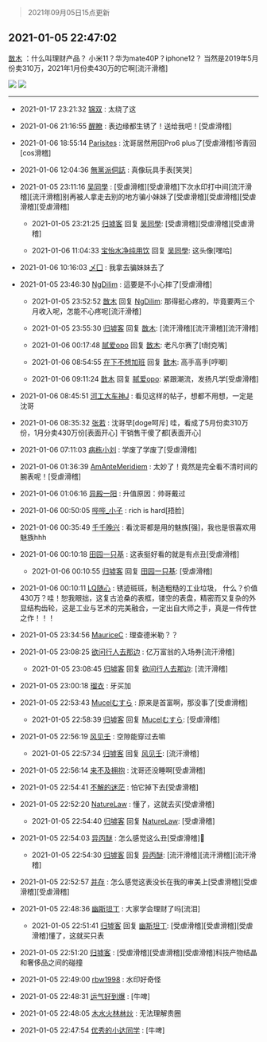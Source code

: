 > 2021年09月05日15点更新
<link rel="stylesheet" href="https://cdn.jsdelivr.net/gh/taotie6/sampleJSON@main/css/photo_show.css">


 ## 2021-01-05 22:47:02 

 [㪚木](https://www.coolapk.com/feed/24028526?shareKey=MTMzODhhMWQ3MWUwNjEzMTc3YTE~) ：什么叫理财产品？ 小米11？华为mate40P？iphone12？
当然是2019年5月份卖310万，2021年1月份卖430万的它啊[流汗滑稽] 

<div class="album">
<img class="img-item" src="https://image.coolapk.com/feed/2021/0105/22/1081091_a1d86eab_8021_075@3325x2494.jpeg" />
<img class="img-item" src="https://image.coolapk.com/feed/2021/0105/22/1081091_d10044a9_8021_0752@3325x2494.jpeg" />
</div>

 ------- 

- 2021-01-17 23:21:32 [锦双](uid=4252696) : 太绕了这 

- 2021-01-06 21:16:55 [醒瞭](uid=3166846) : 表边缘都生锈了！送给我吧！[受虐滑稽] 

- 2021-01-06 18:55:14 [Parisites](uid=2440840) : 沈哥居然用回Pro6 plus了[受虐滑稽]爷青回[cos滑稽] 

- 2021-01-06 12:04:36 [無黨派侗誌](uid=963651) : 真像玩具手表[笑哭] 

- 2021-01-05 23:11:16 [吴同學](uid=1320218) : [受虐滑稽][受虐滑稽]下次水印打中间[流汗滑稽][流汗滑稽]别再被人拿走去别的地方骗小妹妹了[受虐滑稽][受虐滑稽][受虐滑稽][受虐滑稽] 

    - 2021-01-05 23:21:25 [归墟客](uid=3287587) 回复 [吴同學](uid=1320218): [受虐滑稽][受虐滑稽][受虐滑稽] 

    - 2021-01-06 11:04:33 [宝怡水净纯用饮](uid=1643905) 回复 [吴同學](uid=1320218): 这头像[嘿哈] 

- 2021-01-06 10:16:03 [乄囗](uid=759206) : 我拿去骗妹妹去了 

- 2021-01-05 23:46:30 [NgDilim](uid=678957) : 這要是不小心摔了[受虐滑稽] 

    - 2021-01-05 23:52:52 [㪚木](uid=1081091) 回复 [NgDilim](uid=678957): 那得挺心疼的，毕竟要两三个月收入呢，怎能不心疼呢[流汗滑稽] 

    - 2021-01-05 23:55:30 [归墟客](uid=3287587) 回复 [㪚木](uid=1081091): [流汗滑稽][流汗滑稽][流汗滑稽] 

    - 2021-01-06 00:17:48 [腻爱opo](uid=2148921) 回复 [㪚木](uid=1081091): 老凡尔赛了[t耐克嘴] 

    - 2021-01-06 08:54:55 [在下不想加班](uid=954703) 回复 [㪚木](uid=1081091): 高手高手[哼唧] 

    - 2021-01-06 09:11:24 [㪚木](uid=1081091) 回复 [腻爱opo](uid=2148921): 紧跟潮流，发扬凡学[受虐滑稽] 

- 2021-01-06 08:45:51 [河工大车神J](uid=2736669) : 看见这样的帖子，想都不用想，一定是沈哥 

- 2021-01-06 08:35:32 [张若](uid=996034) : 沈哥早[doge呵斥]
       哇，看成了5月份卖310万份，1月分卖430万份[表面开心]
干销售干傻了都[表面开心] 

- 2021-01-06 07:11:03 [病栋小刘](uid=1558516) : 学废了学废了[受虐滑稽] 

- 2021-01-06 01:36:39 [AmAnteMeridiem](uid=1202943) : 太妙了！竟然是完全看不清时间的腕表呢！[受虐滑稽] 

- 2021-01-06 01:06:16 [异殿一阳](uid=2299273) : 升值原因：帅哥戴过 

- 2021-01-06 00:50:05 [哔哔_小子](uid=1622691) : rich is hard[捂脸] 

- 2021-01-06 00:35:49 [千千晚兴](uid=2447077) : 看沈哥都是用的魅族[强]，我也是很喜欢用魅族hhh 

- 2021-01-06 00:10:18 [田园一只基](uid=1080940) : 这表挺好看的就是有点丑[受虐滑稽] 

    - 2021-01-06 00:10:55 [归墟客](uid=3287587) 回复 [田园一只基](uid=1080940): [受虐滑稽] 

- 2021-01-06 00:10:11 [LQ随心](uid=1002360) : 锈迹斑斑，制造粗糙的工业垃圾，
什么？价值430万？哇！恕我眼拙，这复古沧桑的表框，镂空的表盘，精密而又复杂的外显结构齿轮，这是工业与艺术的完美融合，一定出自大师之手，真是一件传世之作！！！ 

- 2021-01-05 23:34:56 [MauriceC](uid=2661286) : 理查德米勒？？ 

- 2021-01-05 23:08:25 [欲问行人去那边](uid=826969) : 亿万富翁的入场券[流汗滑稽] 

    - 2021-01-05 23:08:45 [归墟客](uid=3287587) 回复 [欲问行人去那边](uid=826969): [流汗滑稽] 

- 2021-01-05 23:00:18 [瑠衣](uid=2393013) : 牙买加 

- 2021-01-05 22:53:43 [Mucelむすら](uid=2636230) : 原来是首富啊，那没事了[受虐滑稽] 

    - 2021-01-05 22:58:39 [归墟客](uid=3287587) 回复 [Mucelむすら](uid=2636230): [受虐滑稽] 

- 2021-01-05 22:56:19 [风见壬](uid=1512297) : 空隙能穿过去嘛 

    - 2021-01-05 22:57:34 [归墟客](uid=3287587) 回复 [风见壬](uid=1512297): [流汗滑稽] 

- 2021-01-05 22:56:14 [来不及拥抱](uid=1073400) : 沈哥还没睡啊[受虐滑稽] 

- 2021-01-05 22:54:41 [不解的迷茫](uid=1569515) : 怕它掉下去[受虐滑稽] 

- 2021-01-05 22:52:20 [NatureLaw](uid=1542912) : 懂了，这就去买[受虐滑稽] 

    - 2021-01-05 22:54:40 [归墟客](uid=3287587) 回复 [NatureLaw](uid=1542912): [受虐滑稽] 

- 2021-01-05 22:54:03 [异丙醚](uid=770992) : 怎么感觉这么丑[受虐滑稽]🙏 

    - 2021-01-05 22:54:30 [归墟客](uid=3287587) 回复 [异丙醚](uid=770992): [流汗滑稽][流汗滑稽][流汗滑稽] 

- 2021-01-05 22:52:57 [并存](uid=1248138) : 怎么感觉这表没长在我的审美上[受虐滑稽][受虐滑稽][受虐滑稽] 

- 2021-01-05 22:48:36 [幽斯坦丁](uid=725415) : 大家学会理财了吗[流泪] 

    - 2021-01-05 22:51:41 [归墟客](uid=3287587) 回复 [幽斯坦丁](uid=725415): [受虐滑稽][受虐滑稽][受虐滑稽]懂了，这就买只表 

- 2021-01-05 22:51:20 [归墟客](uid=3287587) : [受虐滑稽][受虐滑稽][受虐滑稽]科技产物结晶和奢侈品之间的碰撞 

- 2021-01-05 22:49:00 [rbw1998](uid=602980) : 水印好奇怪 

- 2021-01-05 22:48:31 [运气好到爆](uid=3454864) : [牛啤] 

- 2021-01-05 22:48:05 [木水火林沝炏](uid=687653) : 无法理解贵圈 

- 2021-01-05 22:47:54 [优秀的小达同学](uid=3114536) : [牛啤] 

